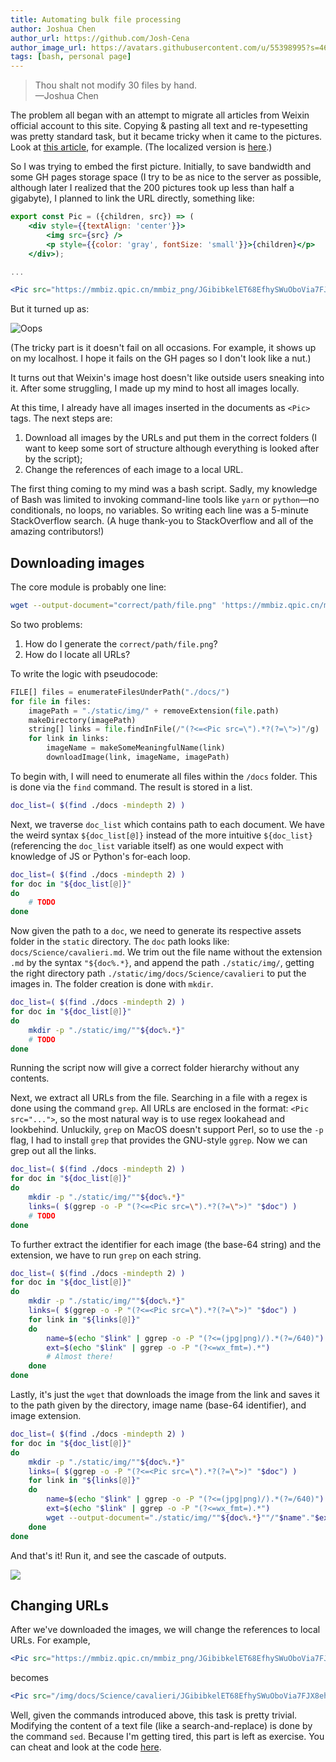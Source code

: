 ```yaml
---
title: Automating bulk file processing
author: Joshua Chen
author_url: https://github.com/Josh-Cena
author_image_url: https://avatars.githubusercontent.com/u/55398995?s=460&u=88dc0dcb0691877524dd8739db9fde7ed4fa9721&v=4
tags: [bash, personal page]
---
```


> Thou shalt not modify 30 files by hand.  
> —Joshua Chen

<!-- truncate -->

The problem all began with an attempt to migrate all articles from Weixin official account to this site. Copying & pasting all text and re-typesetting was pretty standard task, but it became tricky when it came to the pictures. Look at [this article](https://mp.weixin.qq.com/s/15D5f4zl5FG7Azl7gcZrxg), for example. (The localized version is <a href="/docs/Science/cavalieri">here</a>.)

So I was trying to embed the first picture. Initially, to save bandwidth and some GH pages storage space (I try to be as nice to the server as possible, although later I realized that the 200 pictures took up less than half a gigabyte), I planned to link the URL directly, something like:

```jsx title="/docs/science/cavalieri.md"
export const Pic = ({children, src}) => (
    <div style={{textAlign: 'center'}}>
        <img src={src} />
        <p style={{color: 'gray', fontSize: 'small'}}>{children}</p>
    </div>);

...

<Pic src="https://mmbiz.qpic.cn/mmbiz_png/JGibibkelET68EfhySWuOboVia7FJX8ehwIAicTz2be2JDN7HIibwibjrpYPP1bTCr1TrjDicauU0P6BLCgFIibZK42GCQ/640?wx_fmt=png&tp=webp&wxfrom=5&wx_lazy=1&wx_co=1"></Pic>
```

But it turned up as:

![Oops](https://mmbiz.qpic.cn/mmbiz_png/JGibibkelET6ic8fRiawIMic3jFWfS9o4SpMyc12XdWAmKlWL8hXbgTZcwwksxJaibMcUuXI8z0cKibBVyrTH2Y8DFFfA/640?wx_fmt=png&tp=webp&wxfrom=5&wx_lazy=1&wx_co=1)

(The tricky part is it doesn't fail on all occasions. For example, it shows up on my localhost. I hope it fails on the GH pages so I don't look like a nut.)

It turns out that Weixin's image host doesn't like outside users sneaking into it. After some struggling, I made up my mind to host all images locally.

At this time, I already have all images inserted in the documents as `<Pic>` tags. The next steps are:

1. Download all images by the URLs and put them in the correct folders (I want to keep some sort of structure although everything is looked after by the script);
2. Change the references of each image to a local URL.

The first thing coming to my mind was a bash script. Sadly, my knowledge of Bash was limited to invoking command-line tools like `yarn` or `python`—no conditionals, no loops, no variables. So writing each line was a 5-minute StackOverflow search. (A huge thank-you to StackOverflow and all of the amazing contributors!)

## Downloading images

The core module is probably one line:

```bash
wget --output-document="correct/path/file.png" 'https://mmbiz.qpic.cn/mmbiz_png/JGibibkelET68EfhySWuOboVia7FJX8ehwIAicTz2be2JDN7HIibwibjrpYPP1bTCr1TrjDicauU0P6BLCgFIibZK42GCQ/640?wx_fmt=png&tp=webp&wxfrom=5&wx_lazy=1&wx_co=1'
```

So two problems:

1. How do I generate the `correct/path/file.png`?
2. How do I locate all URLs?

To write the logic with pseudocode:

```python
FILE[] files = enumerateFilesUnderPath("./docs/")
for file in files:
    imagePath = "./static/img/" + removeExtension(file.path)
    makeDirectory(imagePath)
    string[] links = file.findInFile(/"(?<=<Pic src=\").*?(?=\">)"/g)
    for link in links:
        imageName = makeSomeMeaningfulName(link)
        downloadImage(link, imageName, imagePath)
```

To begin with, I will need to enumerate all files within the `/docs` folder. This is done via the `find` command. The result is stored in a list.

```bash
doc_list=( $(find ./docs -mindepth 2) )
```

Next, we traverse `doc_list` which contains path to each document. We have the weird syntax `${doc_list[@]}` instead of the more intuitive `${doc_list}` (referencing the `doc_list` variable itself) as one would expect with knowledge of JS or Python's for-each loop.

```bash {2-5}
doc_list=( $(find ./docs -mindepth 2) )
for doc in "${doc_list[@]}"
do
    # TODO
done
```

Now given the path to a `doc`, we need to generate its respective assets folder in the `static` directory. The `doc` path looks like: `docs/Science/cavalieri.md`. We trim out the file name without the extension `.md` by the syntax `"${doc%.*}`, and append the path `./static/img/`, getting the right directory path `./static/img/docs/Science/cavalieri` to put the images in. The folder creation is done with `mkdir`.

```bash {4}
doc_list=( $(find ./docs -mindepth 2) )
for doc in "${doc_list[@]}"
do
    mkdir -p "./static/img/""${doc%.*}"
    # TODO
done
```

Running the script now will give a correct folder hierarchy without any contents.

Next, we extract all URLs from the file. Searching in a file with a regex is done using the command `grep`. All URLs are enclosed in the format: `<Pic src="...">`, so the most natural way is to use regex lookahead and lookbehind. Unluckily, `grep` on MacOS doesn't support Perl, so to use the `-p` flag, I had to install `grep` that provides the GNU-style `ggrep`. Now we can grep out all the links.

```bash {5}
doc_list=( $(find ./docs -mindepth 2) )
for doc in "${doc_list[@]}"
do
    mkdir -p "./static/img/""${doc%.*}"
    links=( $(ggrep -o -P "(?<=<Pic src=\").*?(?=\">)" "$doc") )
    # TODO
done
```

To further extract the identifier for each image (the base-64 string) and the extension, we have to run `grep` on each string.

```bash {6-11}
doc_list=( $(find ./docs -mindepth 2) )
for doc in "${doc_list[@]}"
do
    mkdir -p "./static/img/""${doc%.*}"
    links=( $(ggrep -o -P "(?<=<Pic src=\").*?(?=\">)" "$doc") )
    for link in "${links[@]}"
    do
        name=$(echo "$link" | ggrep -o -P "(?<=(jpg|png)/).*(?=/640)")
        ext=$(echo "$link" | ggrep -o -P "(?<=wx_fmt=).*")
        # Almost there!
    done
done
```

Lastly, it's just the `wget` that downloads the image from the link and saves it to the path given by the directory, image name (base-64 identifier), and image extension.

```bash {10}
doc_list=( $(find ./docs -mindepth 2) )
for doc in "${doc_list[@]}"
do
    mkdir -p "./static/img/""${doc%.*}"
    links=( $(ggrep -o -P "(?<=<Pic src=\").*?(?=\">)" "$doc") )
    for link in "${links[@]}"
    do
        name=$(echo "$link" | ggrep -o -P "(?<=(jpg|png)/).*(?=/640)")
        ext=$(echo "$link" | ggrep -o -P "(?<=wx_fmt=).*")
        wget --output-document="./static/img/""${doc%.*}""/"$name"."$ext "$link"
    done
done
```

And that's it! Run it, and see the cascade of outputs.

<img src="/zh-Hans/img/blog/2021-3-11/Script.png"></img>

## Changing URLs

After we've downloaded the images, we will change the references to local URLs. For example,

```jsx title="/docs/science/cavalieri.md"
<Pic src="https://mmbiz.qpic.cn/mmbiz_png/JGibibkelET68EfhySWuOboVia7FJX8ehwIAicTz2be2JDN7HIibwibjrpYPP1bTCr1TrjDicauU0P6BLCgFIibZK42GCQ/640?wx_fmt=png&tp=webp&wxfrom=5&wx_lazy=1&wx_co=1"></Pic>
```

becomes

```jsx title="/docs/science/cavalieri.md"
<Pic src="/img/docs/Science/cavalieri/JGibibkelET68EfhySWuOboVia7FJX8ehwIAicTz2be2JDN7HIibwibjrpYPP1bTCr1TrjDicauU0P6BLCgFIibZK42GCQ.png"></Pic>
```

Well, given the commands introduced above, this task is pretty trivial. Modifying the content of a text file (like a search-and-replace) is done by the command `sed`. Because I'm getting tired, this part is left as exercise. You can cheat and look at the code [here](https://github.com/Josh-Cena/Personal-page/blob/master/scripts/changeUrl.sh).
